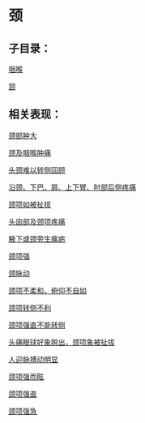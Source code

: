 # 颈## 子目录：[咽喉](https://www.gmzyjc.com/read/biaoxian/cat_咽喉.md)[颔](https://www.gmzyjc.com/read/biaoxian/cat_颔.md)## 相关表现：[颈部肿大](https://www.gmzyjc.com/search/result?wd=颈部肿大)[颈及咽喉肿痛](https://www.gmzyjc.com/search/result?wd=颈及咽喉肿痛)[头颈难以转侧回顾](https://www.gmzyjc.com/search/result?wd=头颈难以转侧回顾)[沿颈、下巴、肩、上下臂、肘部后侧疼痛](https://www.gmzyjc.com/search/result?wd=沿颈、下巴、肩、上下臂、肘部后侧疼痛)[颈项如被扯拔](https://www.gmzyjc.com/search/result?wd=颈项如被扯拔)[头囟部及颈项疼痛](https://www.gmzyjc.com/search/result?wd=头囟部及颈项疼痛)[腋下或颈旁生瘰疬](https://www.gmzyjc.com/search/result?wd=腋下或颈旁生瘰疬)[颈项强](https://www.gmzyjc.com/search/result?wd=颈项强)[颈脉动](https://www.gmzyjc.com/search/result?wd=颈脉动)[颈项不柔和，俯仰不自如](https://www.gmzyjc.com/search/result?wd=颈项不柔和，俯仰不自如)[颈项转侧不利](https://www.gmzyjc.com/search/result?wd=颈项转侧不利)[颈项强直不能转侧](https://www.gmzyjc.com/search/result?wd=颈项强直不能转侧)[头痛眼球好象脱出，颈项象被扯拔](https://www.gmzyjc.com/search/result?wd=头痛眼球好象脱出，颈项象被扯拔)[人迎脉搏动明显](https://www.gmzyjc.com/search/result?wd=人迎脉搏动明显)[颈项强而眩](https://www.gmzyjc.com/search/result?wd=颈项强而眩)[颈项强直](https://www.gmzyjc.com/search/result?wd=颈项强直)[颈项强急](https://www.gmzyjc.com/search/result?wd=颈项强急)